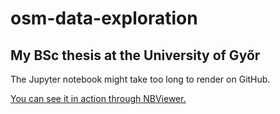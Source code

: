 # osm-data-exploration

## My BSc thesis at the University of Győr


The Jupyter notebook might take too long to render on GitHub.

[You can see it in action through NBViewer.](https://nbviewer.org/github/szucshey/osm-data-exploration/blob/main/szakdolgozat.ipynb?flush_cache=true)
